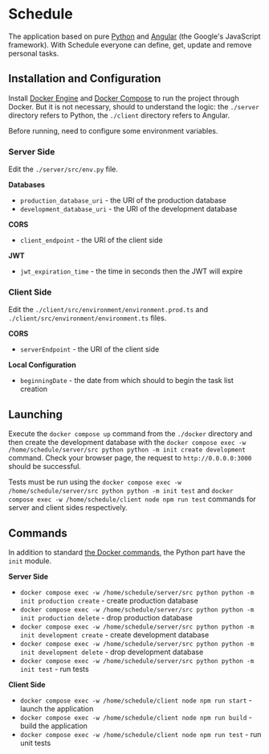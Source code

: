 # Schedule

The application based on pure [Python](https://www.python.org) and [Angular](https://angular.io) (the Google's JavaScript framework). With Schedule everyone can define, get, update and remove personal tasks.

## Installation and Configuration

Install [Docker Engine](https://docs.docker.com/engine/install/ubuntu/) and [Docker Compose](https://docs.docker.com/compose/install/) to run the project through Docker. But it is not necessary, should to understand the logic: the `./server` directory refers to Python, the `./client` directory refers to Angular.

Before running, need to configure some environment variables.

### Server Side

Edit the `./server/src/env.py` file.

**Databases**

- `production_database_uri` - the URI of the production database
- `development_database_uri` - the URI of the development database

**CORS**

- `client_endpoint` - the URI of the client side

**JWT**

- `jwt_expiration_time` - the time in seconds then the JWT will expire

### Client Side

Edit the `./client/src/environment/environment.prod.ts` and `./client/src/environment/environment.ts` files.

**CORS**

- `serverEndpoint` - the URI of the client side

**Local Configuration**

- `beginningDate` - the date from which should to begin the task list creation

## Launching

Execute the `docker compose up` command from the `./docker` directory and then create the development database with the `docker compose exec -w /home/schedule/server/src python python -m init create development` command. Check your browser page, the request to `http://0.0.0.0:3000` should be successful.

Tests must be run using the `docker compose exec -w /home/schedule/server/src python python -m init test` and `docker compose exec -w /home/schedule/client node npm run test` commands for server and client sides respectively.

## Commands

In addition to standard [the Docker commands](https://docs.docker.com/engine/reference/run/), the Python part have the `init` module.

**Server Side**

- `docker compose exec -w /home/schedule/server/src python python -m init production create` - create production database
- `docker compose exec -w /home/schedule/server/src python python -m init production delete` - drop production database
- `docker compose exec -w /home/schedule/server/src python python -m init development create` - create development database
- `docker compose exec -w /home/schedule/server/src python python -m init development delete` - drop development database
- `docker compose exec -w /home/schedule/server/src python python -m init test` - run tests

**Client Side**

- `docker compose exec -w /home/schedule/client node npm run start` - launch the application
- `docker compose exec -w /home/schedule/client node npm run build` - build the application
- `docker compose exec -w /home/schedule/client node npm run test` - run unit tests

